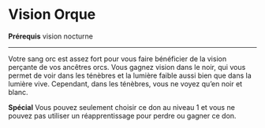 # Vision Orque

<p><strong>Prérequis</strong> vision nocturne</p>
<hr>
<p>Votre sang orc est assez fort pour vous faire bénéficier de la vision perçante de vos ancêtres orcs. Vous gagnez vision dans le noir, qui vous permet de voir dans les ténèbres et la lumière faible aussi bien que dans la lumière vive. Cependant, dans les ténèbres, vous ne voyez qu’en noir et blanc.</p>
<p><strong>Spécial</strong> Vous pouvez seulement choisir ce don au niveau 1 et vous ne pouvez pas utiliser un réapprentissage pour perdre ou gagner ce don.</p>